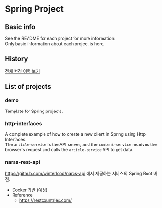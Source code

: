 # Spring Project

## Basic info
See the README for each project for more information:  
Only basic information about each project is here.

## History
[전체 변경 이력 보기](CHANGELOG.md)

## List of projects

### demo
Template for Spring projects.

### http-interfaces
A complete example of how to create a new client in Spring using Http Interfaces.  
The `article-service` is the API server, and the `content-service` receives the browser's request and calls the `article-service` API to get data.

### naras-rest-api
https://github.com/winterlood/naras-api 에서 제공하는 서비스의 Spring Boot 버젼.

* Docker 기반 (예정)
* Reference
  * https://restcountries.com/
